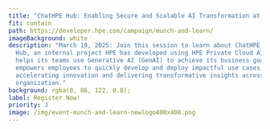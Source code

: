 ```yaml
---
title: "ChatHPE Hub: Enabling Secure and Scalable AI Transformation at HPE"
fit: contain
path: https://developer.hpe.com/campaign/munch-and-learn/
imageBackground: white
description: "March 19, 2025: Join this session to learn about ChatHPE GenAI
  Hub, an internal project HPE has developed using HPE Private Cloud AI that
  helps its teams use Generative AI (GenAI) to achieve its business goals,
  empowers employees to quickly develop and deploy impactful use cases,
  accelerating innovation and delivering transformative insights across the
  organization."
background: rgba(0, 86, 122, 0.8);
label: Register Now!
priority: 3
image: /img/event-munch-and-learn-newlogo400x400.png
---
```

